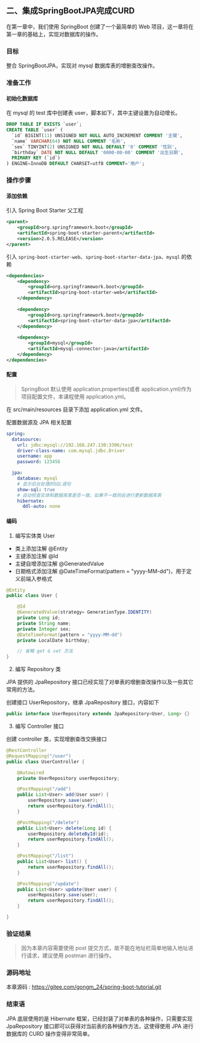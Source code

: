 二、集成SpringBootJPA完成CURD
---

在第一章中，我们使用 SpringBoot 创建了一个最简单的 Web 项目，这一章将在第一章的基础上，实现对数据库的操作。

### 目标

整合 SpringBootJPA，实现对 mysql 数据库表的增删查改操作。

### 准备工作
#### 初始化数据库
在 mysql 的 test 库中创建表 user，脚本如下，其中主键设置为自动增长。
```sql
DROP TABLE IF EXISTS `user`;
CREATE TABLE `user` (
  `id` BIGINT(11) UNSIGNED NOT NULL AUTO_INCREMENT COMMENT '主键',
  `name` VARCHAR(64) NOT NULL COMMENT '名称',
  `sex` TINYINT(2) UNSIGNED NOT NULL DEFAULT '0' COMMENT '性别',
  `birthday` DATE NOT NULL DEFAULT '0000-00-00' COMMENT '出生日期',
  PRIMARY KEY (`id`)
) ENGINE=InnoDB DEFAULT CHARSET=utf8 COMMENT='用户';
```

### 操作步骤
#### 添加依赖
引入 Spring Boot Starter 父工程
```xml
<parent>
    <groupId>org.springframework.boot</groupId>
    <artifactId>spring-boot-starter-parent</artifactId>
    <version>2.0.5.RELEASE</version>
</parent>
```

引入 `spring-boot-starter-web`、`spring-boot-starter-data-jpa`、`mysql` 的依赖
```xml
<dependencies>
    <dependency>
        <groupId>org.springframework.boot</groupId>
        <artifactId>spring-boot-starter-web</artifactId>
    </dependency>
    
    <dependency>
        <groupId>org.springframework.boot</groupId>
        <artifactId>spring-boot-starter-data-jpa</artifactId>
    </dependency>
    
    <dependency>
        <groupId>mysql</groupId>
        <artifactId>mysql-connector-java</artifactId>
    </dependency>
</dependencies>
```

#### 配置

> SpringBoot 默认使用 application.properties(或者 application.yml)作为项目配置文件，本课程使用 application.yml。

在 src/main/resources 目录下添加 application.yml 文件。

配置数据源及 JPA 相关配置
```yaml
spring:
  datasource:
    url: jdbc:mysql://192.168.247.130:3306/test
    driver-class-name: com.mysql.jdbc.Driver
    username: app
    password: 123456

  jpa:
    database: mysql
    # 显示后台处理的SQL语句
    show-sql: true
    # 自动检查实体和数据库表是否一致，如果不一致则会进行更新数据库表
    hibernate:
      ddl-auto: none
```

#### 编码

1. 编写实体类 User

 - 类上添加注解 @Entity
 - 主键添加注解 @Id
 - 主键自增添加注解 @GeneratedValue
 - 日期格式添加注解 @DateTimeFormat(pattern = "yyyy-MM-dd")，用于定义前端入参格式

```java
@Entity
public class User {

    @Id
    @GeneratedValue(strategy= GenerationType.IDENTITY)
    private Long id;
    private String name;
    private Integer sex;
    @DateTimeFormat(pattern = "yyyy-MM-dd")
    private LocalDate birthday;

    // 省略 get & set 方法
}
```

2. 编写 Repository 类

JPA 提供的 JpaRepository 接口已经实现了对单表的增删查改操作以及一些其它常用的方法。

创建接口 UserRepository，继承 JpaRepository 接口，内容如下
```java
public interface UserRepository extends JpaRepository<User, Long> {}
```

3. 编写 Controller 接口

创建 controller 类，实现增删查改交换接口

```java
@RestController
@RequestMapping("/user")
public class UserController {

    @Autowired
    private UserRepository userRepository;

    @PostMapping("/add")
    public List<User> add(User user) {
        userRepository.save(user);
        return userRepository.findAll();
    }

    @PostMapping("/delete")
    public List<User> delete(Long id) {
        userRepository.deleteById(id);
        return userRepository.findAll();
    }

    @PostMapping("/list")
    public List<User> list() {
        return userRepository.findAll();
    }

    @PostMapping("/update")
    public List<User> update(User user) {
        userRepository.save(user);
        return userRepository.findAll();
    }

}
```

### 验证结果

> 因为本章内容需要使用 post 提交方式，故不能在地址栏简单地输入地址进行请求，建议使用 postman 进行操作。

### 源码地址

本章源码 : <https://gitee.com/gongm_24/spring-boot-tutorial.git>

### 结束语

JPA 底层使用的是 Hibernate 框架，已经封装了对单表的各种操作，只需要实现 JpaRepository 接口即可以获得对当前表的各种操作方法，这使得使用 JPA 进行数据库的 CURD 操作变得非常简单。